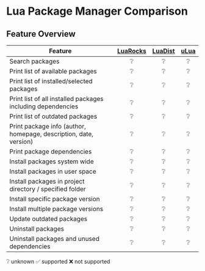 # Lua Package Manager Comparison

## Feature Overview

Feature                                                          | [LuaRocks](https://luarocks.org) | [LuaDist](http://luadist.org) | [uLua](http://ulua.io)
-----------------------------------------------------------------|:--------------------------------:|:-----------------------------:|:---------------------:
Search packages                                                  | ❔                               |    ❔                         |       ❔              
Print list of available packages                                 | ❔                               |    ❔                         |       ❔                
Print list of installed/selected packages                        | ❔                               |    ❔                         |       ❔                
Print list of all installed packages including dependencies      | ❔                               |    ❔                         |       ❔                
Print list of outdated packages                                  | ❔                               |    ❔                         |       ❔                
Print package info (author, homepage, description, date, version)| ❔                               |    ❔                         |       ❔               
Print package dependencies                                       | ❔                               |    ❔                         |       ❔               
Install packages system wide                                     | ❔                               |    ❔                         |       ❔                
Install packages in user space                                   | ❔                               |    ❔                         |       ❔                
Install packages in project directory / specified folder         | ❔                               |    ❔                         |       ❔                
Install specific package version                                 | ❔                               |    ❔                         |       ❔                
Install multiple package versions                                | ❔                               |    ❔                         |       ❔                
Update outdated packages                                         | ❔                               |    ❔                         |       ❔                
Uninstall packages                                               | ❔                               |    ❔                         |       ❔                
Uninstall packages and unused dependencies                       | ❔                               |    ❔                         |       ❔                

❔ unknown  ✅ supported  ❌ not supported
